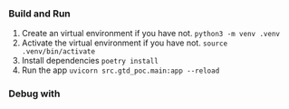 ### Build and Run
1. Create an virtual environment if you have not.
`python3 -m venv .venv`
2. Activate the virtual environment if you have not.
`source .venv/bin/activate`
3. Install dependencies
`poetry install`
4. Run the app
`uvicorn src.gtd_poc.main:app --reload`

### Debug with
